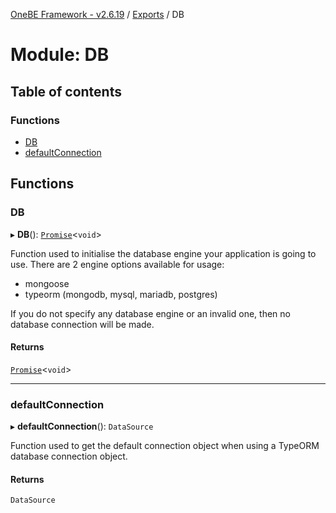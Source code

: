 [OneBE Framework - v2.6.19](../README.md) / [Exports](../modules.md) / DB

# Module: DB

## Table of contents

### Functions

- [DB](DB.md#db)
- [defaultConnection](DB.md#defaultconnection)

## Functions

### DB

▸ **DB**(): [`Promise`]( https://developer.mozilla.org/en-US/docs/Web/JavaScript/Reference/Global_Objects/Promise )<`void`\>

Function used to initialise the database engine your application is going
to use. There are 2 engine options available for usage:
 - mongoose
 - typeorm (mongodb, mysql, mariadb, postgres)

If you do not specify any database engine or an invalid one, then no database
connection will be made.

#### Returns

[`Promise`]( https://developer.mozilla.org/en-US/docs/Web/JavaScript/Reference/Global_Objects/Promise )<`void`\>

___

### defaultConnection

▸ **defaultConnection**(): `DataSource`

Function used to get the default connection object when using
a TypeORM database connection object.

#### Returns

`DataSource`
